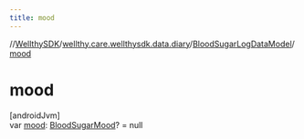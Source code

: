 ```yaml
---
title: mood
---
```

//[WellthySDK](../../../index.html)/[wellthy.care.wellthysdk.data.diary](../index.html)/[BloodSugarLogDataModel](index.html)/[mood](mood.html)



# mood



[androidJvm]\
var [mood](mood.html): [BloodSugarMood](../-blood-sugar-mood/index.html)? = null




